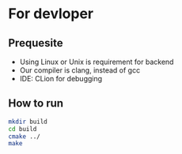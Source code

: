# For devloper
## Prequesite
- Using Linux or Unix is requirement for backend
- Our compiler is clang, instead of gcc
- IDE: CLion for debugging

## How to run
```sh
mkdir build
cd build
cmake ../
make
```